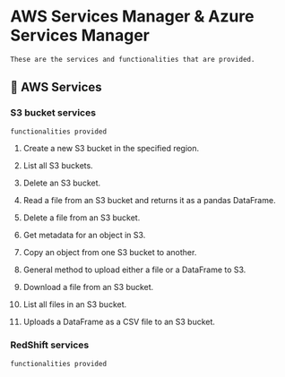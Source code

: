 # AWS Services Manager & Azure Services Manager
```txt
These are the services and functionalities that are provided.
```

 ## 🚀 AWS Services

### S3 bucket services
```txt
functionalities provided
```

1. Create a new S3 bucket in the specified region.

2. List all S3 buckets.

3. Delete an S3 bucket.

4. Read a file from an S3 bucket and returns it as a pandas DataFrame.

5. Delete a file from an S3 bucket.

6. Get metadata for an object in S3.

7. Copy an object from one S3 bucket to another.

8. General method to upload either a file or a DataFrame to S3.

9. Download a file from an S3 bucket. 

10. List all files in an S3 bucket.

11. Uploads a DataFrame as a CSV file to an S3 bucket.



### RedShift services
```txt
functionalities provided
```
